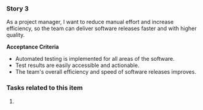 ### Story 3

As a project manager, I want to reduce manual effort and increase efficiency, so the team can deliver software releases faster and with higher quality.

**Acceptance Criteria**
- Automated testing is implemented for all areas of the software.
- Test results are easily accessible and actionable.
- The team's overall efficiency and speed of software releases improves.
### Tasks related to this item

1. 